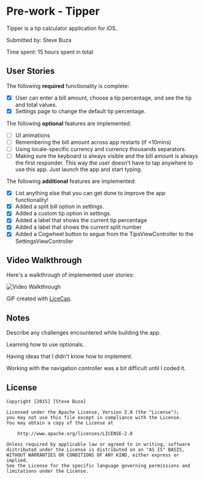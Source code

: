 # Pre-work - Tipper

Tipper is a tip calculator application for iOS.

Submitted by: Steve Buza

Time spent: 15 hours spent in total

## User Stories

The following **required** functionality is complete:

* [x] User can enter a bill amount, choose a tip percentage, and see the tip and total values.
* [x] Settings page to change the default tip percentage.

The following **optional** features are implemented:
* [ ] UI animations
* [ ] Remembering the bill amount across app restarts (if <10mins)
* [ ] Using locale-specific currency and currency thousands separators.
* [ ] Making sure the keyboard is always visible and the bill amount is always the first responder. This way the user doesn't have to tap anywhere to use this app. Just launch the app and start typing.

The following **additional** features are implemented:

- [x] List anything else that you can get done to improve the app functionality!
- [x] Added a split bill option in settings.
- [x] Added a custom tip option in settings.
- [x] Added a label that shows the current tip percentage
- [x] Added a label that shows the current split number
- [x] Added a Cogwheel button to segue from the TipsViewController to the SettingsViewController

## Video Walkthrough 

Here's a walkthrough of implemented user stories:

<img src='http://i.imgur.com/SymVftR.gif' title='Video Walkthrough' width='' alt='Video Walkthrough' />

GIF created with [LiceCap](http://www.cockos.com/licecap/).

## Notes

Describe any challenges encountered while building the app.

Learning how to use optionals. 

Having ideas that I didn't know how to implement.

Working with the navigation controller was a bit difficult until I coded it.

## License

    Copyright [2015] [Steve Buza]

    Licensed under the Apache License, Version 2.0 (the "License");
    you may not use this file except in compliance with the License.
    You may obtain a copy of the License at

        http://www.apache.org/licenses/LICENSE-2.0

    Unless required by applicable law or agreed to in writing, software
    distributed under the License is distributed on an "AS IS" BASIS,
    WITHOUT WARRANTIES OR CONDITIONS OF ANY KIND, either express or implied.
    See the License for the specific language governing permissions and
    limitations under the License.
